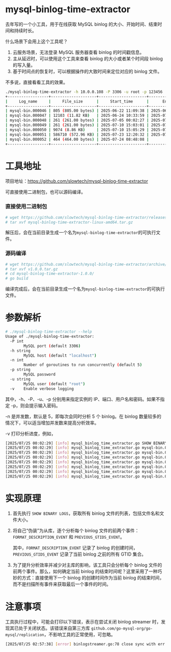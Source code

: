 # mysql-binlog-time-extractor

去年写的一个小工具，用于在线获取 MySQL binlog 的大小、开始时间、结束时间和持续时长。

什么场景下会用上这个工具呢？

1. 云服务场景，无法登录 MySQL 服务器查看 binlog 的时间戳信息。
2. 主从延迟时，可以使用这个工具来查看 binlog 的大小或者某个时间段 binlog 的写入量。
3. 基于时间点的恢复时，可以根据操作的大致时间来定位对应的 binlog 文件。

不多说，直接看看工具的效果。

```bash
./mysql-binlog-time-extractor -h 10.0.0.108 -P 3306 -u root -p 123456
+------------------+--------------------+---------------------+---------------------+-----------+---------+
|     Log_name     |     File_size      |     Start_time      |      End_time       | Duration  |  GTID   |
+------------------+--------------------+---------------------+---------------------+-----------+---------+
| mysql-bin.000046 | 805 (805.00 bytes) | 2025-06-22 11:09:38 | 2025-06-24 10:33:59 | 47:24:21  | 503-504 |
| mysql-bin.000047 | 12103 (11.82 KB)   | 2025-06-24 10:33:59 | 2025-07-05 00:02:27 | 253:28:28 | 505-517 |
| mysql-bin.000048 | 261 (261.00 bytes) | 2025-07-05 00:02:27 | 2025-07-10 15:03:01 | 135:00:34 |         |
| mysql-bin.000049 | 261 (261.00 bytes) | 2025-07-10 15:03:01 | 2025-07-10 15:05:29 | 00:02:28  |         |
| mysql-bin.000050 | 9074 (8.86 KB)     | 2025-07-10 15:05:29 | 2025-07-23 12:20:32 | 309:15:03 | 518-550 |
| mysql-bin.000051 | 586710 (572.96 KB) | 2025-07-23 12:20:32 | 2025-07-24 08:48:08 | 20:27:36  | 551-754 |
| mysql-bin.000052 | 464 (464.00 bytes) | 2025-07-24 08:48:08 |                     |           |         |
+------------------+--------------------+---------------------+---------------------+-----------+---------+
```



# 工具地址

项目地址：https://github.com/slowtech/mysql-binlog-time-extractor

可直接使用二进制包，也可以源码编译。

### 直接使用二进制包

```bash
# wget https://github.com/slowtech/mysql-binlog-time-extractor/releases/download/v1.0.0/mysql-binlog-time-extractor-linux-amd64.tar.gz
# tar xvf mysql-binlog-time-extractor-linux-amd64.tar.gz
```

解压后，会在当前目录生成一个名为`mysql-binlog-time-extractor`的可执行文件。

### 源码编译

```bash
# wget https://github.com/slowtech/mysql-binlog-time-extractor/archive/refs/tags/v1.0.0.tar.gz
# tar xvf v1.0.0.tar.gz 
# cd mysql-binlog-time-extractor-1.0.0/
# go build
```

编译完成后，会在当前目录生成一个名为`mysql-binlog-time-extractor`的可执行文件。



# 参数解析

```bash
# ./mysql-binlog-time-extractor --help
Usage of ./mysql-binlog-time-extractor:
  -P int
        MySQL port (default 3306)
  -h string
        MySQL host (default "localhost")
  -n int
        Number of goroutines to run concurrently (default 5)
  -p string
        MySQL password
  -u string
        MySQL user (default "root")
  -v    Enable verbose logging
```

其中，-h、-P、-u、-p 分别用来指定实例的 IP、端口、用户名和密码。如果不指定 -p，则会提示输入密码。

-n 是并发数，默认是 5，即每次会同时分析 5 个 binlog。在 binlog 数量较多的情况下，可以适当增加并发数来提高分析效率。

-v 打印分析进度，例如，

```bash
[2025/07/25 00:02:29] [info] mysql_binlog_time_extractor.go SHOW BINARY LOGS done, 7 binlogs to analyze
[2025/07/25 00:02:29] [info] mysql_binlog_time_extractor.go mysql-bin.000052 done, still 6 binlogs to analyze
[2025/07/25 00:02:29] [info] mysql_binlog_time_extractor.go mysql-bin.000051 done, still 5 binlogs to analyze
[2025/07/25 00:02:29] [info] mysql_binlog_time_extractor.go mysql-bin.000050 done, still 4 binlogs to analyze
[2025/07/25 00:02:29] [info] mysql_binlog_time_extractor.go mysql-bin.000049 done, still 3 binlogs to analyze
[2025/07/25 00:02:29] [info] mysql_binlog_time_extractor.go mysql-bin.000048 done, still 2 binlogs to analyze
[2025/07/25 00:02:29] [info] mysql_binlog_time_extractor.go mysql-bin.000047 done, still 1 binlogs to analyze
[2025/07/25 00:02:29] [info] mysql_binlog_time_extractor.go mysql-bin.000046 done, still 0 binlogs to analyze
```



# 实现原理

1. 首先执行 `SHOW BINARY LOGS`，获取所有 binlog 文件的列表，包括文件名和文件大小。

2. 将自己“伪装”为从库，逐个分析每个 binlog 文件的前两个事件：`FORMAT_DESCRIPTION_EVENT` 和 `PREVIOUS_GTIDS_EVENT`。

   其中，`FORMAT_DESCRIPTION_EVENT` 记录了 binlog 的创建时间，`PREVIOUS_GTIDS_EVENT` 记录了当前 binlog 之前的所有 GTID 集合。

3. 为了提升分析效率并减少对主库的影响，该工具只会分析每个 binlog 文件的前两个事件。那么，如何确定当前 binlog 的结束时间呢？这里采用了一种巧妙的方式：直接使用下一个 binlog 的创建时间作为当前 binlog 的结束时间，而不是扫描所有事件来获取最后一个事件的时间。

   

# 注意事项

工具执行过程中，可能会打印以下错误，表示在尝试关闭 binlog streamer 时，发现其已处于关闭状态。该错误来自第三方库 `github.com/go-mysql-org/go-mysql/replication`，不影响工具的正常使用，可忽略。

```bash
[2025/07/25 02:57:38] [error] binlogstreamer.go:78 close sync with err: sync is been closing...
```

